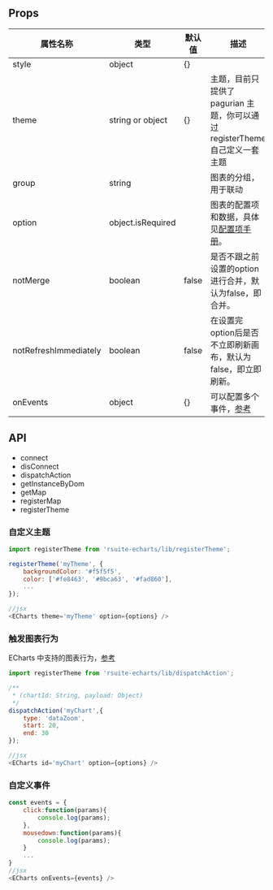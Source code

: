 
## Props

属性名称                  | 类型                | 默认值   | 描述
--------------------- | ----------------- | ----- | -----------------------------------------------------------------
style                 | object            | {}    |
theme                 | string or object  | {}    | 主题，目前只提供了 pagurian 主题，你可以通过registerTheme 自己定义一套主题
group                 | string            |       | 图表的分组，用于联动
option                | object.isRequired |       | 图表的配置项和数据，具体见[配置项手册](http://echarts.baidu.com/option.html#title)。
notMerge              | boolean           | false | 是否不跟之前设置的option进行合并，默认为false，即合并。
notRefreshImmediately | boolean           | false | 在设置完option后是否不立即刷新画布，默认为false，即立即刷新。
onEvents              | object            | {}    | 可以配置多个事件，[参考](http://echarts.baidu.com/api.html#events)


## API

- connect
- disConnect
- dispatchAction
- getInstanceByDom
- getMap
- registerMap
- registerTheme

### 自定义主题

```js
import registerTheme from 'rsuite-echarts/lib/registerTheme';

registerTheme('myTheme', {
    backgroundColor: '#f5f5f5',
    color: ['#fe8463', '#9bca63', '#fad860'],
    ...
});

//jsx
<ECharts theme='myTheme' option={options} />

```

### 触发图表行为

ECharts 中支持的图表行为，[参考](http://echarts.baidu.com/api.html#action)

```js
import registerTheme from 'rsuite-echarts/lib/dispatchAction';

/**
 * (chartId: String, payload: Object)
 */
dispatchAction('myChart',{
    type: 'dataZoom',
    start: 20,
    end: 30
});

//jsx
<ECharts id='myChart' option={options} />

```

### 自定义事件

```js
const events = {
    click:function(params){
        console.log(params);
    },
    mousedown:function(params){
        console.log(params);
    }
    ...
}
//jsx
<ECharts onEvents={events} />

```
